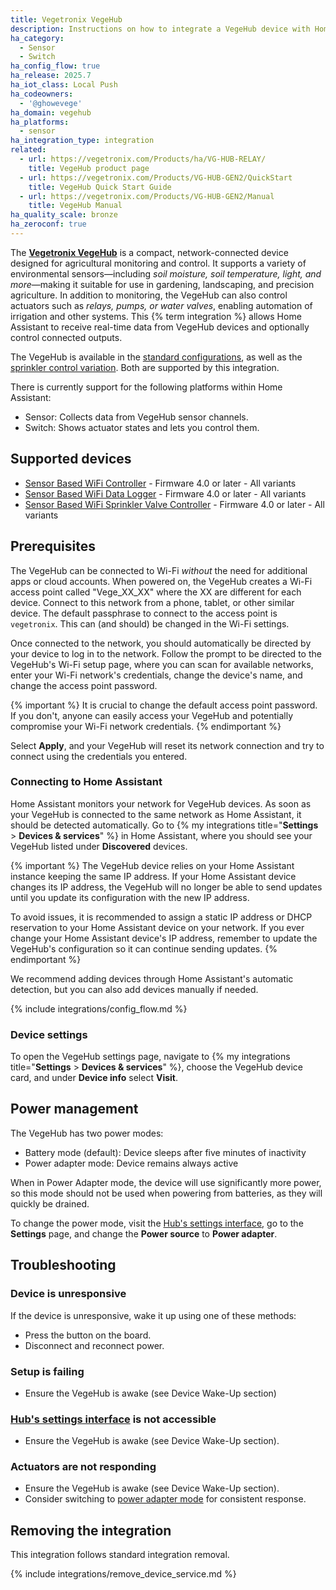 ```yaml
---
title: Vegetronix VegeHub
description: Instructions on how to integrate a VegeHub device with Home Assistant.
ha_category:
  - Sensor
  - Switch
ha_config_flow: true
ha_release: 2025.7
ha_iot_class: Local Push
ha_codeowners:
  - '@ghowevege'
ha_domain: vegehub
ha_platforms:
  - sensor
ha_integration_type: integration
related:
  - url: https://vegetronix.com/Products/ha/VG-HUB-RELAY/
    title: VegeHub product page
  - url: https://vegetronix.com/Products/VG-HUB-GEN2/QuickStart
    title: VegeHub Quick Start Guide
  - url: https://vegetronix.com/Products/VG-HUB-GEN2/Manual
    title: VegeHub Manual
ha_quality_scale: bronze
ha_zeroconf: true
---
```


The **[Vegetronix VegeHub](https://vegetronix.com/Products/ha/VG-HUB-RELAY/)** is a compact, network-connected device designed for agricultural monitoring and control. It supports a variety of environmental sensors—including *soil moisture, soil temperature, light, and more*—making it suitable for use in gardening, landscaping, and precision agriculture. In addition to monitoring, the VegeHub can also control actuators such as *relays, pumps, or water valves*, enabling automation of irrigation and other systems. This {% term integration %} allows Home Assistant to receive real-time data from VegeHub devices and optionally control connected outputs.

The VegeHub is available in the [standard configurations](https://vegetronix.com/Products/ha/VG-HUB-RELAY/), as well as the [sprinkler control variation](https://vegetronix.com/Products/ha/VG-SPRINKLER-4L/). Both are supported by this integration.

There is currently support for the following platforms within Home Assistant:

- Sensor: Collects data from VegeHub sensor channels.
- Switch:  Shows actuator states and lets you control them.

## Supported devices

- [Sensor Based WiFi Controller](https://vegetronix.com/Products/ha/VG-HUB-RELAY/) - Firmware 4.0 or later - All variants
- [Sensor Based WiFi Data Logger](https://vegetronix.com/Products/ha/VG-HUB/) - Firmware 4.0 or later - All variants
- [Sensor Based WiFi Sprinkler Valve Controller](https://vegetronix.com/Products/ha/VG-SPRINKLER-4L/) - Firmware 4.0 or later - All variants

## Prerequisites

The VegeHub can be connected to Wi-Fi *without* the need for additional apps or cloud accounts. When powered on, the VegeHub creates a Wi-Fi access point called "Vege_XX_XX" where the XX are different for each device. Connect to this network from a phone, tablet, or other similar device. The default passphrase to connect to the access point is `vegetronix`. This can (and should) be changed in the Wi-Fi settings.

Once connected to the network, you should automatically be directed by your device to log in to the network. Follow the prompt to be directed to the VegeHub's Wi-Fi setup page, where you can scan for available networks, enter your Wi-Fi network's credentials, change the device's name, and change the access point password.

{% important %}
It is crucial to change the default access point password. If you don't, anyone can easily access your VegeHub and potentially compromise your Wi-Fi network credentials.
{% endimportant %}

Select **Apply**, and your VegeHub will reset its network connection and try to connect using the credentials you entered.

### Connecting to Home Assistant

Home Assistant monitors your network for VegeHub devices. As soon as your VegeHub is connected to the same network as Home Assistant, it should be detected automatically. Go to {% my integrations title="**Settings** > **Devices & services**" %} in Home Assistant, where you should see your VegeHub listed under **Discovered** devices.

{% important %}
The VegeHub device relies on your Home Assistant instance keeping the same IP address. If your Home Assistant device changes its IP address, the VegeHub will no longer be able to send updates until you update its configuration with the new IP address.

To avoid issues, it is recommended to assign a static IP address or DHCP reservation to your Home Assistant device on your network. If you ever change your Home Assistant device's IP address, remember to update the VegeHub's configuration so it can continue sending updates.
{% endimportant %}

We recommend adding devices through Home Assistant's automatic detection, but you can also add devices manually if needed.

{% include integrations/config_flow.md %}

### Device settings

To open the VegeHub settings page, navigate to {% my integrations title="**Settings** > **Devices & services**" %}, choose the VegeHub device card, and under **Device info** select **Visit**.

## Power management

The VegeHub has two power modes:

- Battery mode (default): Device sleeps after five minutes of inactivity
- Power adapter mode: Device remains always active

When in Power Adapter mode, the device will use significantly more power, so this mode should not be used when powering from batteries, as they will quickly be drained.

To change the power mode, visit the [Hub's settings interface](#device-settings), go to the **Settings** page, and change the **Power source** to **Power adapter**.

## Troubleshooting

### Device is unresponsive

If the device is unresponsive, wake it up using one of these methods:

- Press the button on the board.
- Disconnect and reconnect power.

### Setup is failing

  - Ensure the VegeHub is awake (see Device Wake-Up section)

### [Hub's settings interface](#device-settings) is not accessible

  - Ensure the VegeHub is awake (see Device Wake-Up section).

### Actuators are not responding

  - Ensure the VegeHub is awake (see Device Wake-Up section).
  - Consider switching to [power adapter mode](#power-management) for consistent response.

## Removing the integration

This integration follows standard integration removal.

{% include integrations/remove_device_service.md %}
